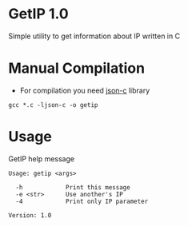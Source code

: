 # GetIP 1.0

Simple utility to get information about IP written in C

# Manual Compilation

- For compilation you need [json-c](https://github.com/json-c/json-c) library
```
gcc *.c -ljson-c -o getip
```

# Usage

GetIP help message
```
Usage: getip <args>

  -h            Print this message
  -e <str>      Use another's IP
  -4            Print only IP parameter

Version: 1.0
```
